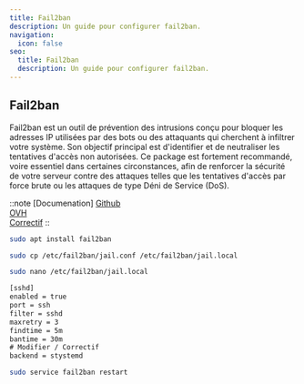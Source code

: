 ```yaml
---
title: Fail2ban
description: Un guide pour configurer fail2ban.
navigation:
  icon: false
seo:
  title: Fail2ban
  description: Un guide pour configurer fail2ban.
---
```


## Fail2ban

Fail2ban est un outil de prévention des intrusions conçu pour bloquer les adresses IP utilisées par des bots ou des attaquants qui cherchent à infiltrer votre système. Son objectif principal est d'identifier et de neutraliser les tentatives d'accès non autorisées. Ce package est fortement recommandé, voire essentiel dans certaines circonstances, afin de renforcer la sécurité de votre serveur contre des attaques telles que les tentatives d'accès par force brute ou les attaques de type Déni de Service (DoS).

::note
[Documenation]
[Github](https://github.com/fail2ban/fail2ban) <br>
[OVH](https://help.ovhcloud.com/csm/fr-vps-security-tips?id=kb_article_view&sysparm_article=KB0047708) <br>
[Correctif](https://www.debian-fr.org/t/fail2ban-sous-debian12/88569/10)
::

```bash title="Installer le package logiciel"
sudo apt install fail2ban
```

```bash title="Créer un fichier de configuration locale"
sudo cp /etc/fail2ban/jail.conf /etc/fail2ban/jail.local
```

```bash title="Ouvrir le fichier dans un éditeur de texte"
sudo nano /etc/fail2ban/jail.local
```

```txt title="Modifier les lignes"
[sshd]
enabled = true
port = ssh
filter = sshd
maxretry = 3
findtime = 5m
bantime = 30m
# Modifier / Correctif
backend = stystemd
```

```bash title="Redémarrer le service"
sudo service fail2ban restart
```